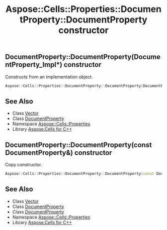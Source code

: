 ﻿---
title: Aspose::Cells::Properties::DocumentProperty::DocumentProperty constructor
linktitle: DocumentProperty
second_title: Aspose.Cells for C++ API Reference
description: 'Aspose::Cells::Properties::DocumentProperty::DocumentProperty constructor. Constructs from an implementation object in C++.'
type: docs
weight: 100
url: /cpp/aspose.cells.properties/documentproperty/documentproperty/
---
## DocumentProperty::DocumentProperty(DocumentProperty_Impl*) constructor


Constructs from an implementation object.

```cpp
Aspose::Cells::Properties::DocumentProperty::DocumentProperty(DocumentProperty_Impl *impl)
```

## See Also

* Class [Vector](../../../aspose.cells/vector/)
* Class [DocumentProperty](../)
* Namespace [Aspose::Cells::Properties](../../)
* Library [Aspose.Cells for C++](../../../)
## DocumentProperty::DocumentProperty(const DocumentProperty\&) constructor


Copy constructor.

```cpp
Aspose::Cells::Properties::DocumentProperty::DocumentProperty(const DocumentProperty &src)
```

## See Also

* Class [Vector](../../../aspose.cells/vector/)
* Class [DocumentProperty](../)
* Class [DocumentProperty](../)
* Namespace [Aspose::Cells::Properties](../../)
* Library [Aspose.Cells for C++](../../../)
